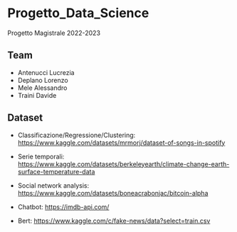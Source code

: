 # Progetto_Data_Science
Progetto Magistrale 2022-2023

## Team
- Antenucci Lucrezia
- Deplano Lorenzo
- Mele Alessandro
- Traini Davide

## Dataset
- Classificazione/Regressione/Clustering: https://www.kaggle.com/datasets/mrmorj/dataset-of-songs-in-spotify

- Serie temporali:
https://www.kaggle.com/datasets/berkeleyearth/climate-change-earth-surface-temperature-data

- Social network analysis:
https://www.kaggle.com/datasets/boneacrabonjac/bitcoin-alpha

- Chatbot:
https://imdb-api.com/

- Bert:
https://www.kaggle.com/c/fake-news/data?select=train.csv

